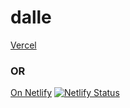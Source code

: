 # dalle
[Vercel](https://dalle3.vercel.app/) 
### OR
[On Netlify](https://dalle007.netlify.app/)
[![Netlify Status](https://api.netlify.com/api/v1/badges/3d3331bd-f5fb-4ac3-bf05-8a95d9c56f75/deploy-status)](https://app.netlify.com/sites/dalle007/deploys)
